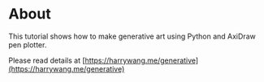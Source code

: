 # About

This tutorial shows how to make generative art using Python and AxiDraw pen plotter. 

Please read details at [https://harrywang.me/generative](https://harrywang.me/generative)